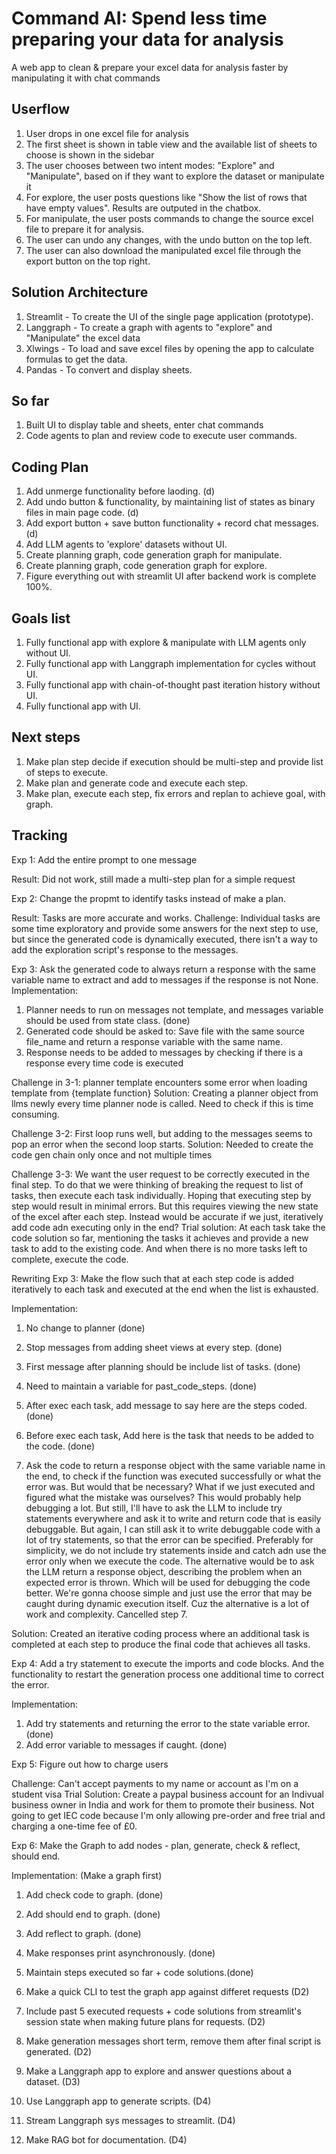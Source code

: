 # Command AI: Spend less time preparing your data for analysis

A web app to clean & prepare your excel data for analysis faster by manipulating it with chat commands

## Userflow
1. User drops in one excel file for analysis
2. The first sheet is shown in table view and the available list of sheets to choose is shown in the sidebar
3. The user chooses between two intent modes: "Explore" and "Manipulate", based on if they want to explore the dataset or manipulate it
4. For explore, the user posts questions like "Show the list of rows that have empty values". Results are outputed in the chatbox.
5. For manipulate, the user posts commands to change the source excel file to prepare it for analysis.
6. The user can undo any changes, with the undo button on the top left.
7. The user can also download the manipulated excel file through the export button on the top right.

## Solution Architecture
1. Streamlit - To create the UI of the single page application (prototype).
2. Langgraph - To create a graph with agents to "explore" and "Manipulate" the excel data
3. Xlwings - To load and save excel files by opening the app to calculate formulas to get the data.
4. Pandas - To convert and display sheets.

## So far
1. Built UI to display table and sheets, enter chat commands
2. Code agents to plan and review code to execute user commands.

## Coding Plan
1. Add unmerge functionality before laoding. (d)
2. Add undo button & functionality, by maintaining list of states as binary files in main page code. (d)
3. Add export button + save button functionality + record chat messages. (d)
4. Add LLM agents to 'explore' datasets without UI.
5. Create planning graph, code generation graph for manipulate.
6. Create planning graph, code generation graph for explore.
7. Figure everything out with streamlit UI after backend work is complete 100%.

## Goals list
1. Fully functional app with explore & manipulate with LLM agents only without UI.
2. Fully functional app with Langgraph implementation for cycles without UI.
3. Fully functional app with chain-of-thought past iteration history without UI.
4. Fully functional app with UI.

## Next steps
1. Make plan step decide if execution should be multi-step and provide list of steps to execute.
2. Make plan and generate code and execute each step.
3. Make plan, execute each step, fix errors and replan to achieve goal, with graph.

## Tracking

Exp 1: Add the entire prompt to one message

Result: Did not work, still made a multi-step plan for a simple request

Exp 2: Change the propmt to identify tasks instead of make a plan.

Result: Tasks are more accurate and works.
Challenge: Individual tasks are some time exploratory and provide some answers for the next step to use, 
but since the generated code is dynamically executed, there isn't a way to add the exploration script's response to the messages.

Exp 3: Ask the generated code to always return a response with the same variable name to extract and add to messages if the response is not None.
Implementation: 
1. Planner needs to run on messages not template, and messages variable should be used from state class. (done)
2. Generated code should be asked to: Save file with the same source file_name and return a response variable with the same name.
3. Response needs to be added to messages by checking if there is a response every time code is executed

Challenge in 3-1: planner template encounters some error when loading template from {template function}
Solution: Creating a planner object from llms newly every time planner node is called. Need to check if this is time consuming.

Challenge 3-2: First loop runs well, but adding to the messages seems to pop an error when the second loop starts.
Solution: Needed to create the code gen chain only once and not multiple times

Challenge 3-3: We want the user request to be correctly executed in the final step. To do that we were thinking of
breaking the request to list of tasks, then execute each task individually. Hoping that executing step by step would result in
minimal errors. But this requires viewing the new state of the excel after each step. Instead would be accurate if we just, iteratively
add code adn executing only in the end?
Trial solution: At each task take the code solution so far, mentioning the tasks it achieves and provide a new task to add to the
existing code. And when there is no more tasks left to complete, execute the code.

Rewriting Exp 3: Make the flow such that at each step code is added iteratively to each task and executed at the end when the
list is exhausted.

Implementation: 
1. No change to planner (done)
2. Stop messages from adding sheet views at every step. (done)
3. First message after planning should be include list of tasks. (done)
4. Need to maintain a variable for past_code_steps. (done)
5. After exec each task, add message to say here are the steps coded. (done)
6. Before exec each task, Add here is the task that needs to be added to the code. (done)

7. Ask the code to return a response object with the same variable name in the end, to check if the function was executed successfully or what the error was.
But would that be necessary? What if we just executed and figured what the mistake was ourselves? This would probably help debugging a lot.
But still, I'll have to ask the LLM to include try statements everywhere and ask it to write and return code that is easily debuggable.
But again, I can still ask it to write debuggable code with a lot of try statements, so that the error can be specified.
Preferably for simplicity, we do not include try statements inside and catch adn use the error only when we execute the code.
The alternative would be to ask the LLM return a response object, describing the problem when an expected error is thrown. 
Which will be used for debugging the code better.
We're gonna choose simple and just use the error that may be caught during dynamic execution itself. Cuz the alternative is a lot of work and complexity.
Cancelled step 7.

Solution: Created an iterative coding process where an additional task is completed at each step to produce the final code
that achieves all tasks.

Exp 4: Add a try statement to execute the imports and code blocks. And the functionality to restart the generation process
one additional time to correct the error.

Implementation:
1. Add try statements and returning the error to the state variable error. (done)
2. Add error variable to messages if caught. (done)

Exp 5: Figure out how to charge users

Challenge: Can't accept payments to my name or account as I'm on a student visa
Trial Solution: Create a paypal business account for an Indivual business owner in India and work for them to promote their business.
Not going to get IEC code because I'm only allowing pre-order and free trial and charging a one-time fee of £0.

Exp 6: Make the Graph to add nodes - plan, generate, check & reflect, should end.

Implementation:
(Make a graph first)
1. Add check code to graph. (done)
2. Add should end to graph. (done)
3. Add reflect to graph. (done)
4. Make responses print asynchronously. (done)
5. Maintain steps executed so far + code solutions.(done)
6. Make a quick CLI to test the graph app against differet requests (D2)
7. Include past 5 executed requests + code solutions from streamlit's session state when making future plans for requests. (D2)
8. Make generation messages short term, remove them after final script is generated. (D2)
9. Make a Langgraph app to explore and answer questions about a dataset. (D3)

10. Use Langgraph app to generate scripts. (D4)
11. Stream Langgraph sys messages to streamlit. (D4)
12. Make RAG bot for documentation. (D4)

